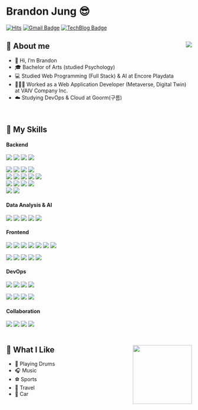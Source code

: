 # Brandon Jung 😎

[![Hits](https://hits.seeyoufarm.com/api/count/incr/badge.svg?url=https%3A%2F%2Fgithub.com%2Ficeman-brandon%2F&count_bg=%23009DF5&title_bg=%23000000&icon=github.svg&icon_color=%23E7E7E7&title=VISIT&edge_flat=false)](https://hits.seeyoufarm.com)
[![Gmail Badge](https://img.shields.io/badge/Gmail-D14836?style=flat&logo=Gmail&logoColor=white)](mailto:jwcnet93@gmail.com) 
[![TechBlog Badge](https://img.shields.io/badge/Tech_Blog-00D182?style=flat&logo=GitHub&logoColor=white)](https://root-devvoo.github.io/) 
<br>

<div>
<img align='right' src="http://mazassumnida.wtf/api/v2/generate_badge?boj=jwcnet93">

## 📝 About me

- 👋 Hi, I’m Brandon
- 🎓 Bachelor of Arts (studied Psychology)
- 💻 Studied Web Programming (Full Stack) & AI at Encore Playdata       
- 🧑🏻‍💻 Worked as a Web Application Developer (Metaverse, Digital Twin)<br>at VAIV Company Inc.
- ☁️ Studying DevOps & Cloud at Goorm(구름)
  </div>
  <br>

## 💪 My Skills
#### Backend
<div>   
  <img src="https://img.shields.io/badge/Java-007396?style=flat-square&logo=Java&logoColor=white"/></a>
  <img src="https://img.shields.io/badge/Eclipse IDE-2C2255?style=flat-square&logo=EclipseIDE&logoColor=white"/></a>
  <img src="https://img.shields.io/badge/Apache Tomcat-F8DC75?style=flat-square&logo=ApacheTomcat&logoColor=black"/></a>
  <img src="https://img.shields.io/badge/MySQL-4479A1?style=flat-square&logo=MySQL&logoColor=white"/></a>
  
  <img src="https://img.shields.io/badge/Apache Maven-C71A36?style=flat-square&logo=ApacheMaven&logoColor=white"/></a>
  <img src="https://img.shields.io/badge/Spring-6DB33F?style=flat-square&logo=Spring&logoColor=white"/></a>
  <img src="https://img.shields.io/badge/Spring Boot-6DB33F?style=flat-square&logo=SpringBoot&logoColor=white"/></a>
  <img src="https://img.shields.io/badge/IntelliJ IDEA-000000?style=flat-square&logo=IntelliJIDEA&logoColor=white"/></a>  
  <img src="https://img.shields.io/badge/Python-3766AB?style=flat-square&logo=Python&logoColor=white"/></a>
  <img src="https://img.shields.io/badge/Flask-000000?style=flat-square&logo=Flask&logoColor=white"/></a>
  <img src="https://img.shields.io/badge/Google Colab-F9AB00?style=flat-square&logo=GoogleColab&logoColor=white"/></a>
  <img src="https://img.shields.io/badge/Jupyter Notebook-F37626?style=flat-square&logo=Jupyter&logoColor=white"/></a>
  <img src="https://img.shields.io/badge/Anaconda-44A833?style=flat-square&logo=Anaconda&logoColor=white"/></a>  
  <img src="https://img.shields.io/badge/Visual Studio Code-007ACC?style=flat-square&logo=VisualStudioCode&logoColor=white"/></a>
  <img src="https://img.shields.io/badge/PyCharm-000000?style=flat-square&logo=PyCharm&logoColor=white"/></a>
  <img src="https://img.shields.io/badge/DataGrip-000000?style=flat-square&logo=DataGrip&logoColor=white"/></a>
  <img src="https://img.shields.io/badge/PostgreSQL-4169E1?style=flat-square&logo=PostgreSQL&logoColor=white"/></a>  
  <img src="https://img.shields.io/badge/Nginx-009639?style=flat-square&logo=NGINX&logoColor=white"/></a>
  <img src="https://img.shields.io/badge/Gradle-02303A?style=flat-square&logo=Gradle&logoColor=white"/></a>
</div>
</div>

#### Data Analysis & AI
<div>
  <img src="https://img.shields.io/badge/NumPy-013243?style=flat-square&logo=NumPy&logoColor=white"/></a>
  <img src="https://img.shields.io/badge/Pandas-150458?style=flat-square&logo=Pandas&logoColor=white"/></a>
  <img src="https://img.shields.io/badge/scikit learn-F7931E?style=flat-square&logo=scikit-learn&logoColor=white"/></a>
  <img src="https://img.shields.io/badge/PyTorch-EE4C2C?style=flat-square&logo=PyTorch&logoColor=white"/></a>
  <img src="https://img.shields.io/badge/Keras-D00000?style=flat-square&logo=Keras&logoColor=white"/></a>
</div>

#### Frontend

<div>
  <img src="https://img.shields.io/badge/HTML5-E34F26?style=flat-square&logo=HTML5&logoColor=white"/></a>
  <img src="https://img.shields.io/badge/CSS3-1572B6?style=flat-square&logo=CSS3&logoColor=white"/></a>
  <img src="https://img.shields.io/badge/JavaScript-F7DF1E?style=flat-square&logo=JavaScript&logoColor=black"/></a>
  <img src="https://img.shields.io/badge/jQuery-0769AD?style=flat-square&logo=jQuery&logoColor=white"/></a>
  <img src="https://img.shields.io/badge/Bootstrap-7952B3?style=flat-square&logo=Bootstrap&logoColor=white"/></a>
  <img src="https://img.shields.io/badge/Node.js-339933?style=flat-square&logo=Node.js&logoColor=white"/></a>
  <img src="https://img.shields.io/badge/Vue.js-4FC08D?style=flat-square&logo=Vue.js&logoColor=white"/></a>
  
  <img src="https://img.shields.io/badge/Chart.js-FF6384?style=flat-square&logo=Chart.js&logoColor=white"/></a>
  <img src="https://img.shields.io/badge/Jinja2-B41717?style=flat-square&logo=Jinja&logoColor=white"/></a>
  <img src="https://img.shields.io/badge/WebStorm-000000?style=flat-square&logo=WebStorm&logoColor=white"/></a>
  <img src="https://img.shields.io/badge/Angular-DD0031?style=flat-square&logo=Angular&logoColor=white"/></a>
  <img src="https://img.shields.io/badge/TypeScript-3178C6?style=flat-square&logo=TypeScript&logoColor=white"/></a>
</div>

#### DevOps

<div>
  <img src="https://img.shields.io/badge/Amazon AWS-232F3E?style=flat-square&logo=AmazonAWS&logoColor=white"/></a>
  <img src="https://img.shields.io/badge/Ubuntu-E95420?style=flat-square&logo=Ubuntu&logoColor=white"/></a>
  <img src="https://img.shields.io/badge/Linux-FCC624?style=flat-square&logo=Linux&logoColor=black"/></a>
  <img src="https://img.shields.io/badge/Docker-2496ED?style=flat-square&logo=Docker&logoColor=white"/></a>
  
  <img src="https://img.shields.io/badge/Travis CI-2496ED?style=flat-square&logo=TravisCI&logoColor=black"/></a>
  <img src="https://img.shields.io/badge/Jenkins-3EAAAF?style=flat-square&logo=Jenkins&logoColor=black"/></a>
  <img src="https://img.shields.io/badge/CentOS-262577?style=flat-square&logo=CentOS&logoColor=white"/></a>
  <img src="https://img.shields.io/badge/tmux-1BB91F?style=flat-square&logo=tmux&logoColor=white"/></a>
  
#### Collaboration

<div>
  <img src="https://img.shields.io/badge/Git-F05032?style=flat-square&logo=Git&logoColor=white"/></a>
  <img src="https://img.shields.io/badge/GitLab-FCA121?style=flat-square&logo=Gitlab&logoColor=white"/></a>
  <img src="https://img.shields.io/badge/Slack-4A154B?style=flat-square&logo=Slack&logoColor=white"/></a>
  <img src="https://img.shields.io/badge/Notion-000000?style=flat-square&logo=Notion&logoColor=white"/></a>
</div>
<div>
  
</div>  

<br>

<div>
<img align='right' src="https://github-readme-stats.vercel.app/api?username=root-devvoo&show_icons=true&theme=tokyonight" height="160">


## 🤩 What I Like

- 🥁 Playing Drums
- 🎧 Music   
- ⚽ Sports
- 🛫 Travel
- 🚗 Car   
  </div>
